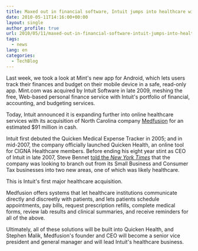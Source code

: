 ```yaml
---
title: Maxed out in financial software, Intuit jumps into healthcare with $91m buy of Medfusion
date: 2010-05-11T14:16:00+00:00
layout: single
author_profile: true
url: 2010/05/11/maxed-out-in-financial-software-intuit-jumps-into-healthcare-with-91m-buy-of-medfusion/
tags:
  - news
lang: en
categories: 
  - TechBlog
---
```

Last week, we took a look at Mint's new app for Android, which lets users track their finances and budget on their mobile device in a safe, read-only app. Mint.com was acquired by Intuit Software in late 2009, meshing the free, Web-based personal finance service with Intuit's portfolio of financial, accounting, and budgeting services. 

Today, Intuit announced it is expanding further into online healthcare services with its acquisition of North Carolina company [Medfusion](http://www.medfusion.net/) for an estimated $91 million in cash. 

Intuit first debuted the Quicken Medical Expense Tracker in 2005; and in mid-2007, the company officially launched Quicken Health, an online tool for CIGNA Healthcare members. Before ending his eight year stint as CEO of Intuit in late 2007, Steve Bennet [told the _New York Times_](http://www.nytimes.com/2007/02/24/technology/24interview.html?_r=1) that the company was looking to branch out from its Small Business and Consumer Tax businesses into two new areas, one of which was likely healthcare. 

This is Intuit's first major healthcare acquisition. 

Medfusion offers systems that let healthcare institutions communicate directly and discreetly with patients, and lets patients schedule appointments, pay bills, request prescription refills, complete medical forms, review lab results and clinical summaries, and receive reminders for all of the above. 

Ultimately, all of these solutions will be built into Quicken Health, and Stephen Malik, Medfusion's founder and CEO will become a senior vice president and general manager and will lead Intuit's healthcare business.